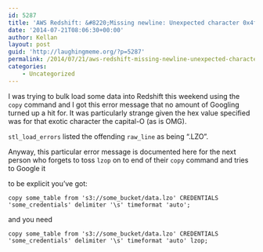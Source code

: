 ```yaml
---
id: 5287
title: 'AWS Redshift: &#8220;Missing newline: Unexpected character 0x4f found at location 3&#8221;'
date: '2014-07-21T08:06:30+00:00'
author: Kellan
layout: post
guid: 'http://laughingmeme.org/?p=5287'
permalink: /2014/07/21/aws-redshift-missing-newline-unexpected-character-0x4f-found-at-location-3/
categories:
    - Uncategorized
---
```


I was trying to bulk load some data into Redshift this weekend using the `copy` command and I got this error message that no amount of Googling turned up a hit for. It was particularly strange given the hex value specified was for that exotic character the capital-O (as is OMG).

`stl_load_errors` listed the offending `raw_line` as being “.LZO”.

Anyway, this particular error message is documented here for the next person who forgets to toss `lzop` on to end of their `copy` command and tries to Google it

to be explicit you’ve got:

`copy some_table from 's3://some_bucket/data.lzo' CREDENTIALS 'some_credentials' delimiter '\s' timeformat 'auto';`

and you need

`copy some_table from 's3://some_bucket/data.lzo' CREDENTIALS 'some_credentials' delimiter '\s' timeformat 'auto' lzop;`